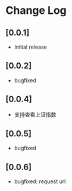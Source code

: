 # Change Log

## [0.0.1]
- Initial release

## [0.0.2]
- bugfixed

## [0.0.4]
- 支持查看上证指数

## [0.0.5]
- bugfixed

## [0.0.6]
- bugfixed: request url